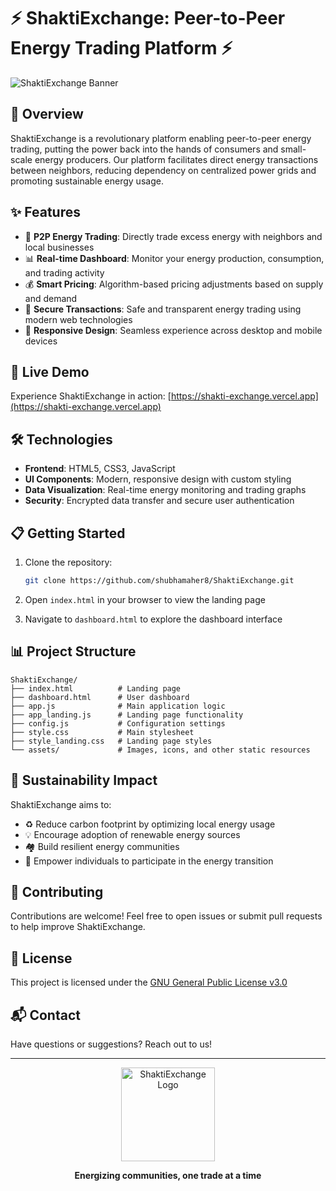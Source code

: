 # ⚡ ShaktiExchange: Peer-to-Peer Energy Trading Platform ⚡

![ShaktiExchange Banner](https://i.imgur.com/placeholder-replace-with-actual-banner.png)

## 🌟 Overview

ShaktiExchange is a revolutionary platform enabling peer-to-peer energy trading, putting the power back into the hands of consumers and small-scale energy producers. Our platform facilitates direct energy transactions between neighbors, reducing dependency on centralized power grids and promoting sustainable energy usage.

## ✨ Features

- 🔄 **P2P Energy Trading**: Directly trade excess energy with neighbors and local businesses
- 📊 **Real-time Dashboard**: Monitor your energy production, consumption, and trading activity
- 💰 **Smart Pricing**: Algorithm-based pricing adjustments based on supply and demand
- 🔐 **Secure Transactions**: Safe and transparent energy trading using modern web technologies
- 📱 **Responsive Design**: Seamless experience across desktop and mobile devices

## 🚀 Live Demo

Experience ShaktiExchange in action: [https://shakti-exchange.vercel.app](https://shakti-exchange.vercel.app)

## 🛠️ Technologies

- **Frontend**: HTML5, CSS3, JavaScript
- **UI Components**: Modern, responsive design with custom styling
- **Data Visualization**: Real-time energy monitoring and trading graphs
- **Security**: Encrypted data transfer and secure user authentication

## 📋 Getting Started

1. Clone the repository:
   ```bash
   git clone https://github.com/shubhamaher8/ShaktiExchange.git
   ```

2. Open `index.html` in your browser to view the landing page

3. Navigate to `dashboard.html` to explore the dashboard interface

## 📊 Project Structure

```
ShaktiExchange/
├── index.html          # Landing page
├── dashboard.html      # User dashboard
├── app.js              # Main application logic
├── app_landing.js      # Landing page functionality
├── config.js           # Configuration settings
├── style.css           # Main stylesheet
├── style_landing.css   # Landing page styles
└── assets/             # Images, icons, and other static resources
```

## 🌱 Sustainability Impact

ShaktiExchange aims to:

- ♻️ Reduce carbon footprint by optimizing local energy usage
- 💡 Encourage adoption of renewable energy sources
- 🏘️ Build resilient energy communities
- 💪 Empower individuals to participate in the energy transition

## 🤝 Contributing

Contributions are welcome! Feel free to open issues or submit pull requests to help improve ShaktiExchange.

## 📜 License

This project is licensed under the [GNU General Public License v3.0](LICENSE)

## 📬 Contact

Have questions or suggestions? Reach out to us!

---

<p align="center">
  <img src="https://i.imgur.com/placeholder-logo.png" alt="ShaktiExchange Logo" width="150">
</p>

<p align="center">
  <b>Energizing communities, one trade at a time</b>
</p>
